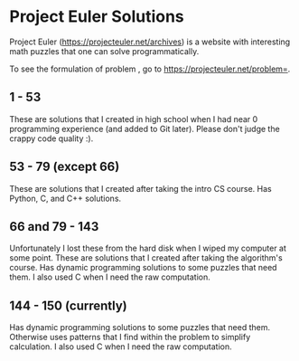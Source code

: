# Project Euler Solutions

Project Euler (https://projecteuler.net/archives) is a website with interesting math puzzles that one can solve programmatically.

To see the formulation of problem <x>, go to https://projecteuler.net/problem=<x>.

## 1 - 53

These are solutions that I created in high school when I had near 0 programming experience (and added to Git later). Please don't judge the crappy code quality :).

## 53 - 79 (except 66)

These are solutions that I created after taking the intro CS course. Has Python, C, and C++ solutions.

## 66 and 79 - 143

Unfortunately I lost these from the hard disk when I wiped my computer at some point. These are solutions that I created after taking the algorithm's course. Has dynamic programming solutions to some puzzles that need them. I also used C when I need the raw computation.

## 144 - 150 (currently)
Has dynamic programming solutions to some puzzles that need them. Otherwise uses patterns that I find within the problem to simplify calculation. I also used C when I need the raw computation.